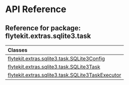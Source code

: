 # API Reference

## Reference for package: flytekit.extras.sqlite3.task

| Classes  |
| :------------- |
| [flytekit.extras.sqlite3.task.SQLite3Config](flytekit_extras_sqlite3_task_sqlite3config) |
| [flytekit.extras.sqlite3.task.SQLite3Task](flytekit_extras_sqlite3_task_sqlite3task) |
| [flytekit.extras.sqlite3.task.SQLite3TaskExecutor](flytekit_extras_sqlite3_task_sqlite3taskexecutor) |
